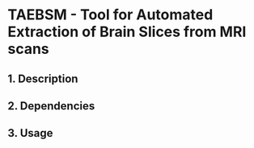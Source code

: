 # TAEBSM - Tool for Automated Extraction of Brain Slices from MRI scans

## 1. Description

## 2. Dependencies

## 3. Usage
